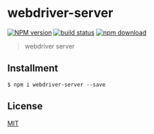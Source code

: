 # webdriver-server

[![NPM version][npm-image]][npm-url]
[![build status][travis-image]][travis-url]
[![npm download][download-image]][download-url]

[npm-image]: https://img.shields.io/npm/v/webdriver-server.svg?style=flat-square
[npm-url]: https://npmjs.org/package/webdriver-server
[travis-image]: https://img.shields.io/travis/macacajs/webdriver-server.svg?style=flat-square
[travis-url]: https://travis-ci.org/macacajs/webdriver-server
[download-image]: https://img.shields.io/npm/dm/webdriver-server.svg?style=flat-square
[download-url]: https://npmjs.org/package/webdriver-server

> webdriver server

## Installment

```shell
$ npm i webdriver-server --save
```

## License

[MIT](LICENSE)
